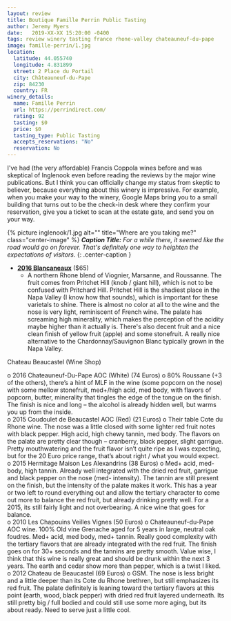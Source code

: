 ```yaml
---
layout: review
title: Boutique Famille Perrin Public Tasting
author: Jeremy Myers
date:   2019-XX-XX 15:20:00 -0400
tags: review winery tasting france rhone-valley chateauneuf-du-pape 
image: famille-perrin/1.jpg
location:
  latitude: 44.055740
  longitude: 4.831899
  street: 2 Place du Portail
  city: Châteauneuf-du-Pape
  zip: 84230
  country: FR
winery_details:
  name: Famille Perrin
  url: https://perrindirect.com/
  rating: 92
  tasting: $0
  price: $0
  tasting_type: Public Tasting
  accepts_reservations: "No"
  reservation: No
---
```

I've had (the very affordable) Francis Coppola wines before and was skeptical of Inglenook even before reading the reviews by the major wine publications.  But I think you can officially change my status from skeptic to believer, because everything about this winery is impressive.  For example, when you make your way to the winery, Google Maps bring you to a small building that turns out to be the check-in desk where they confirm your reservation, give you a ticket to scan at the estate gate, and send you on your way.

{% picture inglenook/1.jpg alt="" title="Where are you taking me?" class="center-image" %}
***Caption Title:*** *For a while there, it seemed like the road would go on forever.  That's definitely one way to heighten the expectations of visitors.*
{: .center-caption }

* [**2016 Blancaneaux**](https://www.inglenook.com/Purchase/Details/BL16) ($65)
  * A northern Rhone blend of Viognier, Marsanne, and Roussanne.  The fruit comes from Pritchet Hill (knob / giant hill), which is not to be confused with Pritchard Hill.  Pritchet Hill is the shadiest place in the Napa Valley (I know how that sounds), which is important for these varietals to shine.  There is almost no color at all to the wine and the nose is very light, reminiscent of French wine.  The palate has screaming high minerality, which makes the perception of the acidity maybe higher than it actually is.  There's also decent fruit and a nice clean finish of yellow fruit (apple) and some stonefruit.  A really nice alternative to the Chardonnay/Sauvignon Blanc typically grown in the Napa Valley.

Chateau Beaucastel (Wine Shop)

o	2016 Chateauneuf-Du-Pape AOC (White) (74 Euros)
o	80% Roussane (+3 of the others), there’s a hint of MLF in the wine (some popcorn on the nose) with some mellow stonefruit, med+/high acid, med body, with flavors of popcorn, butter, minerality that tingles the edge of the tongue on the finish.  The finish is nice and long – the alcohol is already hidden well, but warms you up from the inside.  
o	2015 Coudoulet de Beaucastel AOC (Red) (21 Euros)
o	Their table Cote du Rhone wine.  The nose was a little closed with some lighter red fruit notes with black pepper.  High acid, high chewy tannin, med body.  The flavors on the palate are pretty clear though – cranberry, black pepper, slight garrigue.  Pretty mouthwatering and the fruit flavor isn’t quite ripe as I was expecting, but for the 20 Euro price range, that’s about right / what you would expect.  
o	2015 Hermitage Maison Les Alexandrins (38 Euros)
o	Med+ acid, med- body, high tannin.  Already well integrated with the dried red fruit, garrigue and black pepper on the nose (med- intensity).  The tannin are still present on the finish, but the intensity of the palate makes it work.  This has a year or two left to round everything out and allow the tertiary character to come out more to balance the red fruit, but already drinking pretty well.  For a 2015, its still fairly light and not overbearing.  A nice wine that goes for balance.  
o	2010 Les Chapouins Veilles Vignes (50 Euros)
o	Chateauneuf-du-Pape AOC wine.  100% Old vine Grenache aged for 5 years in large, neutral oak foudres.  Med+ acid, med body, med+ tannin.  Really good complexity with the tertiary flavors that are already integrated with the red fruit.  The finish goes on for 30+ seconds and the tannins are pretty smooth.  Value wise, I think that this wine is really great and should be drunk within the next 3 years.  The earth and cedar show more than pepper, which is a twist I liked.  
o	2012 Chateau de Beaucastel (69 Euros)
o	GSM.  The nose is less bright and a little deeper than its Cote du Rhone brethren, but still emphasizes its red fruit.  The palate definitely is leaning toward the tertiary flavors at this point (earth, wood, black pepper) with dried red fruit layered underneath.  Its still pretty big / full bodied and could still use some more aging, but its about ready.  Need to serve just a little cool.  


